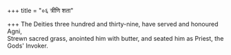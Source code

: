 +++
title = "०६ त्रीणि शता"

+++
The Deities three hundred and thirty-nine, have served and honoured Agni,  
     Strewn sacred grass, anointed him with butter, and seated him as Priest, the Gods' Invoker.
